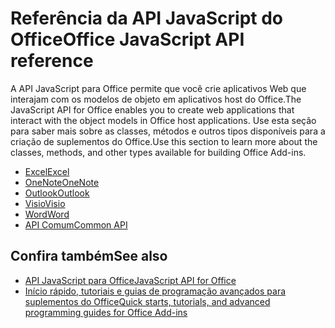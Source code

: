 # <a name="office-javascript-api-reference"></a><span data-ttu-id="88c46-101">Referência da API JavaScript do Office</span><span class="sxs-lookup"><span data-stu-id="88c46-101">Office JavaScript API reference</span></span>

<span data-ttu-id="88c46-102">A API JavaScript para Office permite que você crie aplicativos Web que interajam com os modelos de objeto em aplicativos host do Office.</span><span class="sxs-lookup"><span data-stu-id="88c46-102">The JavaScript API for Office enables you to create web applications that interact with the object models in Office host applications.</span></span> <span data-ttu-id="88c46-103">Use esta seção para saber mais sobre as classes, métodos e outros tipos disponíveis para a criação de suplementos do Office.</span><span class="sxs-lookup"><span data-stu-id="88c46-103">Use this section to learn more about the classes, methods, and other types available for building Office Add-ins.</span></span>

- [<span data-ttu-id="88c46-104">Excel</span><span class="sxs-lookup"><span data-stu-id="88c46-104">Excel</span></span>](https://docs.microsoft.com/javascript/api/excel?view=office-js)
- [<span data-ttu-id="88c46-105">OneNote</span><span class="sxs-lookup"><span data-stu-id="88c46-105">OneNote</span></span>](https://docs.microsoft.com/javascript/api/onenote?view=office-js)
- [<span data-ttu-id="88c46-106">Outlook</span><span class="sxs-lookup"><span data-stu-id="88c46-106">Outlook</span></span>](https://docs.microsoft.com/javascript/api/outlook?view=office-js)
- [<span data-ttu-id="88c46-107">Visio</span><span class="sxs-lookup"><span data-stu-id="88c46-107">Visio</span></span>](https://docs.microsoft.com/javascript/api/visio?view=office-js)
- [<span data-ttu-id="88c46-108">Word</span><span class="sxs-lookup"><span data-stu-id="88c46-108">Word</span></span>](https://docs.microsoft.com/javascript/api/word?view=office-js)
- [<span data-ttu-id="88c46-109">API Comum</span><span class="sxs-lookup"><span data-stu-id="88c46-109">Common API</span></span>](https://docs.microsoft.com/javascript/api/office?view=office-js)

## <a name="see-also"></a><span data-ttu-id="88c46-110">Confira também</span><span class="sxs-lookup"><span data-stu-id="88c46-110">See also</span></span>

- [<span data-ttu-id="88c46-111">API JavaScript para Office</span><span class="sxs-lookup"><span data-stu-id="88c46-111">JavaScript API for Office</span></span>](https://docs.microsoft.com/office/dev/add-ins/reference/javascript-api-for-office?view=office-js)
- [<span data-ttu-id="88c46-112">Início rápido, tutoriais e guias de programação avançados para suplementos do Office</span><span class="sxs-lookup"><span data-stu-id="88c46-112">Quick starts, tutorials, and advanced programming guides for Office Add-ins</span></span>](https://docs.microsoft.com/office/dev/add-ins/overview/office-add-ins?view=office-js)
